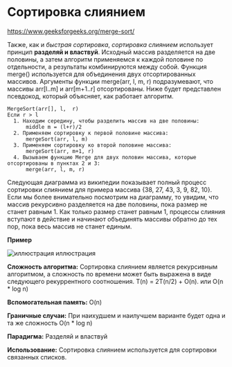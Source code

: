 # Сортировка слиянием

https://www.geeksforgeeks.org/merge-sort/

Также, как и _быстрая сортировка_, _сортировка слиянием_ использует принцип **разделяй и властвуй**. Исходный массив разделяется на две половины, а затем алгоритм применяемся к каждой половине по отдельности, а результаты комбинируются между собой. Функция merge() используется для объединения двух отсортированных массивов. Аргументы функции merge(arr, l, m, r) подразумевают, что массивы arr[l..m] и arr[m+1..r] отсортированы. Ниже будет представлен псевдокод, который объясняет, как работает алгоритм.

```
MergeSort(arr[], l,  r)
Если r > l
  1. Находим середину, чтобы разделить массив на две половины:  
      middle m = (l+r)/2
  2. Применяем сортировку к первой половине массива:   
      mergeSort(arr, l, m)
  3. Применяем сортировку ко второй половине массива:  
      mergeSort(arr, m+1, r)
  4. Вызываем функцию Merge для двух половин массива, которые отсортированы в пунктах 2 и 3:
      merge(arr, l, m, r)
```

Следующая диаграмма из википедии показывает полный процесс сортировки слиянием для примера массива {38, 27, 43, 3, 9, 82, 10}. Если мы более внимательно посмотрим на диаграмму, то увидим, что массив рекурсивно разделяется на две половины, пока размер не станет равным 1. Как только размер станет равным 1, процессы слияния вступают в действие и начинают объединять массивы обратно до тех пор, пока весь массив не станет единым.

**Пример**

![иллюстрация иллюстрация](https://www.geeksforgeeks.org/wp-content/uploads/Merge-Sort-Tutorial.png)


**Сложность алгоритма:** Сортировка слиянием является рекурсивным алгоритмом, а сложность по времени может быть выражена в виде следующего рекуррентного соотношения. T(n) = 2T(n/2) + O(n). или O(n * log n)

**Вспомогательная память:** O(n)

**Граничные случаи:** При наихудшем и наилучшем варианте будет одна и та же сложность O(n * log n)

**Парадигма:** Разделяй и властвуй

**Использование:** Сортировка слиянием используется для сортировки связанных списков.
